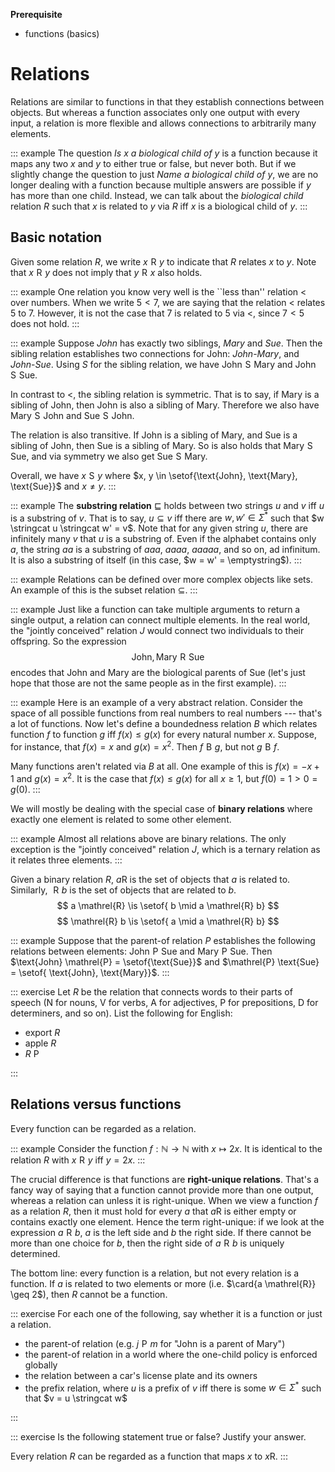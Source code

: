 **Prerequisite**

- functions (basics)

# Relations

Relations are similar to functions in that they establish connections between objects.
But whereas a function associates only one output with every input, a relation is more flexible and allows connections to arbitrarily many elements.

::: example
The question *Is $x$ a biological child of $y$* is a function because it maps any two $x$ and $y$ to either true or false, but never both.
But if we slightly change the question to just *Name a biological child of $y$*, we are no longer dealing with a function because multiple answers are possible if $y$ has more than one child.
Instead, we can talk about the *biological child* relation $R$ such that $x$ is related to $y$ via $R$ iff $x$ is a biological child of $y$.
:::


## Basic notation

Given some relation $R$, we write $x \mathrel{R} y$ to indicate that $R$ relates $x$ to $y$.
Note that $x \mathrel{R} y$ does not imply that $y \mathrel{R} x$ also holds.

::: example
One relation you know very well is the ``less than'' relation $<$ over numbers.
When we write $5 < 7$, we are saying that the relation $<$ relates $5$ to $7$.
However, it is not the case that $7$ is related to $5$ via $<$, since $7 < 5$ does not hold.
:::

::: example
Suppose *John* has exactly two siblings, *Mary* and *Sue*.
Then the sibling relation establishes two connections for John: *John*-*Mary*, and *John*-*Sue*.
Using $S$ for the sibling relation, we have
$\text{John} \mathrel{S} \text{Mary}$
and
$\text{John} \mathrel{S} \text{Sue}$.


In contrast to $<$, the sibling relation is symmetric.
That is to say, if Mary is a sibling of John, then John is also a sibling of Mary.
Therefore we also have
$\text{Mary} \mathrel{S} \text{John}$
and
$\text{Sue} \mathrel{S} \text{John}$.


The relation is also transitive.
If John is a sibling of Mary, and Sue is a sibling of John, then Sue is a sibling of Mary.
So is also holds that $\text{Mary} \mathrel{S} \text{Sue}$, and via symmetry we also get $\text{Sue} \mathrel{S} \text{Mary}$.

Overall, we have $x \mathrel{S} y$ where $x, y \in \setof{\text{John}, \text{Mary}, \text{Sue}}$ and $x \neq y$.
:::

::: example
The **substring relation** $\sqsubseteq$ holds between two strings $u$ and $v$ iff $u$ is a substring of $v$.
That is to say, $u \subseteq v$ iff there are $w, w' \in \Sigma^*$ such that $w \stringcat u \stringcat w' = v$.
Note that for any given string $u$, there are infinitely many $v$ that $u$ is a substring of.
Even if the alphabet contains only $a$, the string $aa$ is a substring of $aaa$, $aaaa$, $aaaaa$, and so on, ad infinitum.
It is also a substring of itself (in this case, $w = w' = \emptystring$).
:::

::: example
Relations can be defined over more complex objects like sets.
An example of this is the subset relation $\subseteq$.
:::

::: example
Just like a function can take multiple arguments to return a single output, a relation can connect multiple elements.
In the real world, the "jointly conceived" relation $J$ would connect two individuals to their offspring.
So the expression
$$\text{John}, \text{Mary} \mathrel{R} \text{Sue}$$
encodes that John and Mary are the biological parents of Sue (let's just hope that those are not the same people as in the first example).
:::

::: example
Here is an example of a very abstract relation.
Consider the space of all possible functions from real numbers to real numbers --- that's a lot of functions.
Now let's define a boundedness relation $B$ which relates function $f$ to function $g$ iff $f(x) \leq g(x)$ for every natural number $x$.
Suppose, for instance, that $f(x) = x$ and $g(x) = x^2$.
Then $f \mathrel{B} g$, but not $g \mathrel{B} f$.


Many functions aren't related via $B$ at all.
One example of this is $f(x) = -x + 1$ and $g(x) = x^2$.
It is the case that $f(x) \leq g(x)$ for all $x \geq 1$, but $f(0) = 1 > 0 = g(0)$.
:::

We will mostly be dealing with the special case of **binary relations** where exactly one element is related to some other element.

::: example
Almost all relations above are binary relations.
The only exception is the "jointly conceived" relation $J$, which is a ternary relation as it relates three elements.
:::

Given a binary relation $R$, $a \mathrel{R}$ is the set of objects that $a$ is related to.
Similarly, $\mathrel{R} b$ is the set of objects that are related to $b$.
$$
a \mathrel{R} \is \setof{ b \mid a \mathrel{R} b}
$$
$$
\mathrel{R} b \is \setof{ a \mid a \mathrel{R} b}
$$

::: example
Suppose that the parent-of relation $P$ establishes the following relations between elements:
$\text{John} \mathrel{P} \text{Sue}$
and
$\text{Mary} \mathrel{P} \text{Sue}$.
Then $\text{John} \mathrel{P} = \setof{\text{Sue}}$ and $\mathrel{P} \text{Sue} = \setof{ \text{John}, \text{Mary}}$.
:::

::: exercise
Let $R$ be the relation that connects words to their parts of speech (N for nouns, V for verbs, A for adjectives, P for prepositions, D for determiners, and so on).
List the following for English:


- export $R$
- apple $R$
- $R$ P

:::

## Relations versus functions

Every function can be regarded as a relation.

::: example
Consider the function $f: \mathbb{N} \rightarrow \mathbb{N}$ with $x \mapsto 2x$.
It is identical to the relation $R$ with $x \mathrel{R} y$ iff $y = 2x$.
:::

The crucial difference is that functions are **right-unique relations**.
That's a fancy way of saying that a function cannot provide more than one output, whereas a relation can unless it is right-unique.
When we view a function $f$ as a relation $R$, then it must hold for every $a$ that $a \mathrel{R}$ is either empty or contains exactly one element.
Hence the term right-unique: if we look at the expression $a \mathrel{R} b$, $a$ is the left side and $b$ the right side.
If there cannot be more than one choice for $b$, then the right side of $a \mathrel{R} b$ is uniquely determined.

The bottom line: every function is a relation, but not every relation is a function.
If $a$ is related to two elements or more (i.e. $\card{a \mathrel{R}} \geq 2$), then $R$ cannot be a function.

::: exercise
For each one of the following, say whether it is a function or just a relation.


- the parent-of relation (e.g. $j \mathrel{P} m$ for "John is a parent of Mary")
- the parent-of relation in a world where the one-child policy is enforced globally
- the relation between a car's license plate and its owners
- the prefix relation, where $u$ is a prefix of $v$ iff there is some $w \in \Sigma^*$ such that $v = u \stringcat w$

:::

::: exercise
Is the following statement true or false?
Justify your answer.


Every relation $R$ can be regarded as a function that maps $x$ to $x \mathrel{R}$.
:::
